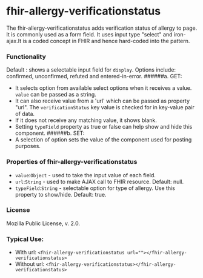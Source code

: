 # fhir-allergy-verificationstatus

The fhir-allergy-verificationstatus adds verification status of allergy to page. It is commonly used 
 as a form field. It uses input type "select" and iron-ajax.It is a coded concept in FHIR and hence hard-coded into the pattern.

### Functionality
  Default : shows a selectable input field for `display`. Options include: confirmed, unconfirmed, refuted and entered-in-error.
 ######a. GET:
 * It selects option from available select options when it receives a value. `value` can be passed as a string.
 * It can also receive value from a 'url' which can be passed as property "url". The `verificationStatus` key value is checked for  in key-value pair of data.
  * If it does not receive any matching value, it shows blank.
 * Setting `typeField` property as true or false can help show and hide this component.
 ######b. SET:
 * A selection of option sets the value of the component used for posting purposes.

### Properties of fhir-allergy-verificationstatus
 * `value`:`Object` - used to take the input value of each field.
 * `url`:`String` - used to make AJAX call to FHIR resource. Default: null.
 * `typeField`:`String` - selectable option for type of allergy. Use this property to show/hide. Default: true.
 ### License
 Mozilla Public License, v. 2.0.
 
 ### Typical Use:
 * With url:
 `<fhir-allergy-verificationstatus url=""></fhir-allergy-verificationstatus>`
 * Without url:
  `<fhir-allergy-verificationstatus></fhir-allergy-verificationstatus>`
